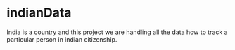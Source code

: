 # indianData
India is a country and this project we are handling all the data how to track a particular person in indian citizenship.  
